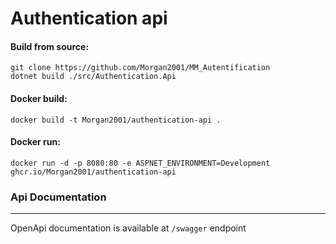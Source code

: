 # Authentication api

#### Build from source:

``` 
git clone https://github.com/Morgan2001/MM_Autentification
dotnet build ./src/Authentication.Api
```

#### Docker build:

```
docker build -t Morgan2001/authentication-api .
```

#### Docker run:

```
docker run -d -p 8080:80 -e ASPNET_ENVIRONMENT=Development ghcr.io/Morgan2001/authentication-api
```

### Api Documentation
---
OpenApi documentation is available at ```/swagger``` endpoint
